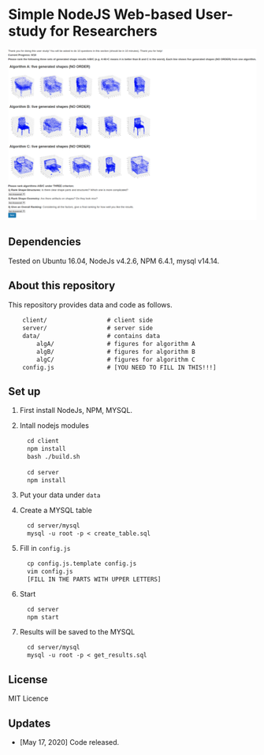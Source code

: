 # Simple NodeJS Web-based User-study for Researchers

![Overview](https://github.com/daerduoCarey/simple_nodejs_userstudy/blob/master/images/teaser.png)

## Dependencies

Tested on Ubuntu 16.04, NodeJs v4.2.6, NPM 6.4.1, mysql v14.14.


## About this repository

This repository provides data and code as follows.


```
    client/                 # client side
    server/                 # server side
    data/                   # contains data
        algA/               # figures for algorithm A
        algB/               # figures for algorithm B
        algC/               # figures for algorithm C
    config.js               # [YOU NEED TO FILL IN THIS!!!]
```

## Set up

   1. First install NodeJs, NPM, MYSQL.
   2. Intall nodejs modules
    
            cd client
            npm install
            bash ./build.sh

            cd server
            npm install

   3. Put your data under `data`
   4. Create a MYSQL table

            cd server/mysql
            mysql -u root -p < create_table.sql

   5. Fill in `config.js`

            cp config.js.template config.js
            vim config.js
            [FILL IN THE PARTS WITH UPPER LETTERS]

   5. Start

            cd server
            npm start

   6. Results will be saved to the MYSQL

            cd server/mysql
            mysql -u root -p < get_results.sql

## License

MIT Licence

## Updates

* [May 17, 2020] Code released.

